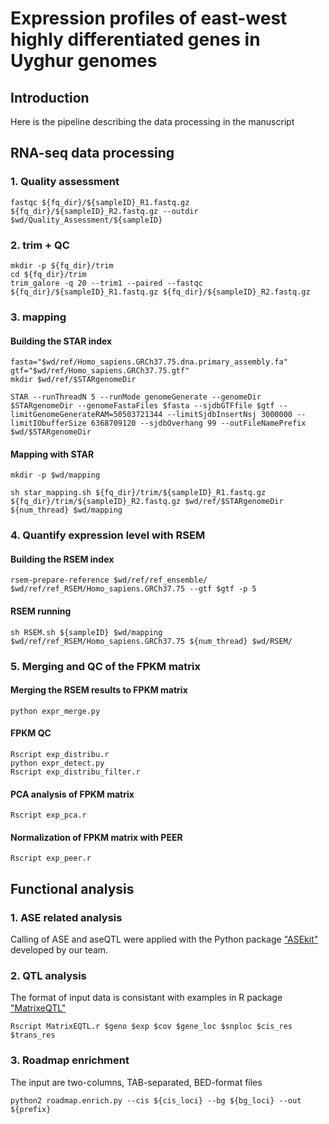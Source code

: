 # Expression profiles of east-west highly differentiated genes in Uyghur genomes 

## Introduction <br> 
Here is the pipeline describing the data processing in the manuscript

## RNA-seq data processing 
### 1. Quality assessment 
```shell
fastqc ${fq_dir}/${sampleID}_R1.fastq.gz ${fq_dir}/${sampleID}_R2.fastq.gz --outdir $wd/Quality_Assessment/${sampleID}
```
### 2. trim + QC 
```shell
mkdir -p ${fq_dir}/trim
cd ${fq_dir}/trim
trim_galore -q 20 --trim1 --paired --fastqc ${fq_dir}/${sampleID}_R1.fastq.gz ${fq_dir}/${sampleID}_R2.fastq.gz
```
### 3. mapping 
#### Building the STAR index 
```shell
fasta="$wd/ref/Homo_sapiens.GRCh37.75.dna.primary_assembly.fa"
gtf="$wd/ref/Homo_sapiens.GRCh37.75.gtf"
mkdir $wd/ref/$STARgenomeDir

STAR --runThreadN 5 --runMode genomeGenerate --genomeDir $STARgenomeDir --genomeFastaFiles $fasta --sjdbGTFfile $gtf --limitGenomeGenerateRAM=50503721344 --limitSjdbInsertNsj 3000000 --limitIObufferSize 6368709120 --sjdbOverhang 99 --outFileNamePrefix $wd/$STARgenomeDir
``` 
#### Mapping with STAR
```shell
mkdir -p $wd/mapping

sh star_mapping.sh ${fq_dir}/trim/${sampleID}_R1.fastq.gz ${fq_dir}/trim/${sampleID}_R2.fastq.gz $wd/ref/$STARgenomeDir  ${num_thread} $wd/mapping
```
### 4. Quantify expression level with RSEM
#### Building the RSEM index
```shell
rsem-prepare-reference $wd/ref/ref_ensemble/ $wd/ref/ref_RSEM/Homo_sapiens.GRCh37.75 --gtf $gtf -p 5
```
#### RSEM running
```shell
sh RSEM.sh ${sampleID} $wd/mapping $wd/ref/ref_RSEM/Homo_sapiens.GRCh37.75 ${num_thread} $wd/RSEM/
```
### 5. Merging and QC of the FPKM matrix
#### Merging the RSEM results to FPKM matrix
```shell
python expr_merge.py
```
#### FPKM QC
```shell
Rscript exp_distribu.r
python expr_detect.py
Rscript exp_distribu_filter.r
```
#### PCA analysis of FPKM matrix
```shell
Rscript exp_pca.r
```
#### Normalization of FPKM matrix with PEER
```shell
Rscript exp_peer.r
```

## Functional analysis
### 1. ASE related analysis
Calling of ASE and aseQTL were applied with the Python package ["ASEkit"](https://pypi.org/project/ASEkit/) developed by our team.
### 2. QTL analysis
The format of input data is consistant with examples in R package ["MatrixeQTL"](http://bios.unc.edu/research/genomic_software/Matrix_eQTL/)
```shell
Rscript MatrixEQTL.r $geno $exp $cov $gene_loc $snploc $cis_res $trans_res
```
### 3. Roadmap enrichment
The input are two-columns, TAB-separated, BED-format files
```shell
python2 roadmap.enrich.py --cis ${cis_loci} --bg ${bg_loci} --out ${prefix}
```
